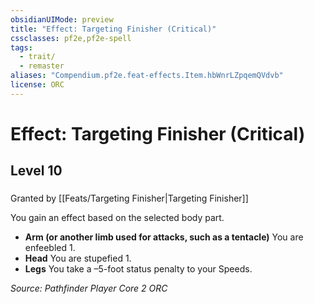 ```yaml
---
obsidianUIMode: preview
title: "Effect: Targeting Finisher (Critical)"
cssclasses: pf2e,pf2e-spell
tags:
  - trait/
  - remaster
aliases: "Compendium.pf2e.feat-effects.Item.hbWnrLZpqemQVdvb"
license: ORC
---
```

# Effect: Targeting Finisher (Critical)
## Level 10
### 






Granted by [[Feats/Targeting Finisher|Targeting Finisher]]

You gain an effect based on the selected body part.

*   **Arm (or another limb used for attacks, such as a tentacle)** You are enfeebled 1.
*   **Head** You are stupefied 1.
*   **Legs** You take a –5-foot status penalty to your Speeds.

*Source: Pathfinder Player Core 2*
*ORC*